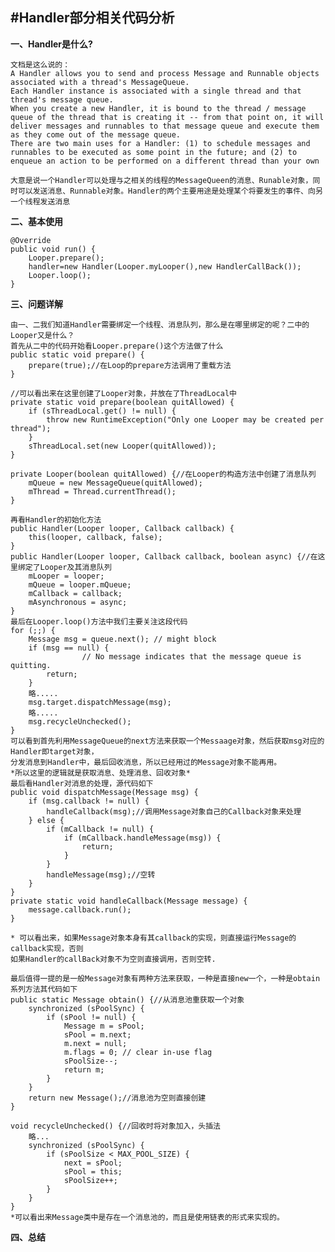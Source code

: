 #Handler部分相关代码分析
------
**一、Handler是什么?**

	文档是这么说的：
	A Handler allows you to send and process Message and Runnable objects associated with a thread's MessageQueue. 
	Each Handler instance is associated with a single thread and that thread's message queue. 
	When you create a new Handler, it is bound to the thread / message queue of the thread that is creating it -- from that point on, it will deliver messages and runnables to that message queue and execute them as they come out of the message queue. 
	There are two main uses for a Handler: (1) to schedule messages and runnables to be executed as some point in the future; and (2) to enqueue an action to be performed on a different thread than your own

	大意是说一个Handler可以处理与之相关的线程的MessageQueen的消息、Runable对象，同时可以发送消息、Runnable对象。Handler的两个主要用途是处理某个将要发生的事件、向另一个线程发送消息

**二、基本使用**

	@Override
    public void run() {
        Looper.prepare();
        handler=new Handler(Looper.myLooper(),new HandlerCallBack());
        Looper.loop();
    }

**三、问题详解**

	由一、二我们知道Handler需要绑定一个线程、消息队列，那么是在哪里绑定的呢？二中的Looper又是什么？
	首先从二中的代码开始看Looper.prepare()这个方法做了什么
	public static void prepare() {
        prepare(true);//在Loop的prepare方法调用了重载方法
    }

    //可以看出来在这里创建了Looper对象，并放在了ThreadLocal中
    private static void prepare(boolean quitAllowed) {
        if (sThreadLocal.get() != null) {
            throw new RuntimeException("Only one Looper may be created per thread");
        }
        sThreadLocal.set(new Looper(quitAllowed));
    }

    private Looper(boolean quitAllowed) {//在Looper的构造方法中创建了消息队列
        mQueue = new MessageQueue(quitAllowed);
        mThread = Thread.currentThread();
    }

    再看Handler的初始化方法
    public Handler(Looper looper, Callback callback) {
        this(looper, callback, false);
    }
    public Handler(Looper looper, Callback callback, boolean async) {//在这里绑定了Looper及其消息队列
        mLooper = looper;
        mQueue = looper.mQueue;
        mCallback = callback;
        mAsynchronous = async;
    }
    最后在Looper.loop()方法中我们主要关注这段代码
    for (;;) {
        Message msg = queue.next(); // might block
        if (msg == null) {
                    // No message indicates that the message queue is quitting.
            return;
        }  
        略.....
        msg.target.dispatchMessage(msg);
        略.....
        msg.recycleUnchecked();
    }
    可以看到首先利用MessageQueue的next方法来获取一个Messaage对象，然后获取msg对应的Handler即target对象，
    分发消息到Handler中，最后回收消息，所以已经用过的Message对象不能再用。
    *所以这里的逻辑就是获取消息、处理消息、回收对象*
    最后看Handler对消息的处理，源代码如下
    public void dispatchMessage(Message msg) {
        if (msg.callback != null) {
            handleCallback(msg);//调用Message对象自己的Callback对象来处理
        } else {
            if (mCallback != null) {
                if (mCallback.handleMessage(msg)) {
                    return;
                }
            }
            handleMessage(msg);//空转
        }
    }
    private static void handleCallback(Message message) {
        message.callback.run();
    }

    * 可以看出来，如果Message对象本身有其callback的实现，则直接运行Message的callback实现，否则
    如果Handler的callBack对象不为空则直接调用，否则空转.

    最后值得一提的是一般Message对象有两种方法来获取，一种是直接new一个，一种是obtain系列方法其代码如下
    public static Message obtain() {//从消息池重获取一个对象
        synchronized (sPoolSync) {
            if (sPool != null) {
                Message m = sPool;
                sPool = m.next;
                m.next = null;
                m.flags = 0; // clear in-use flag
                sPoolSize--;
                return m;
            }
        }
        return new Message();//消息池为空则直接创建
    }

    void recycleUnchecked() {//回收时将对象加入，头插法
        略...
        synchronized (sPoolSync) {
            if (sPoolSize < MAX_POOL_SIZE) {
                next = sPool;
                sPool = this;
                sPoolSize++;
            }
        }
    }
    *可以看出来Message类中是存在一个消息池的，而且是使用链表的形式来实现的。

**四、总结**

    